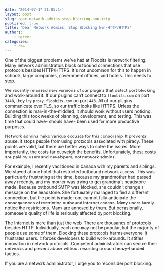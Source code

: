 ```yaml
---
date: '2014-07-17 21:05:14'
layout: post
slug: dear-network-admins-stop-blocking-non-http
published: true
title: 'Dear Network Admins, Stop Blocking Non-HTTP/HTTPS'
authors:
    - ggreer
categories:
    - PSA
---
```


One of the biggest problems we've had at Floobits is network filtering. Many network administrators block outbound connections that use protocols besides HTTP/HTTPS. It's not uncommon for this to happen in schools, large companies, government offices, and hotels. This needs to stop.

We recently released new versions of our plugins that detect port blocking and work-around it. If our plugins can't connect to `floobits.com` on port `3448`, they try `proxy.floobits.com` on port `443`. All of our plugins communicate over TLS, so our traffic looks like HTTPS. Unless the connection is man-in-the-middled, it should work without users noticing. Building this took weeks of planning, development, and testing. This was time that could have- should have- been used for more productive purposes.

Network admins make various excuses for this censorship. It prevents abuse. It stops people from using protocols associated with piracy. These points are valid, but there are better ways to solve the issues. More importantly, the costs far outweigh the benefits. Unfortunately, these costs are paid by users and developers, not network admins. 

For example, I recently vacationed in Canada with my parents and siblings. We stayed at one hotel that restricted outbound network access. This was particularly frustrating at the time, because my grandmother had passed away recently, and my mother was trying to get grandma's headstone made. Because outbound SMTP was blocked, she couldn't change a message on the headstone. She fortunately managed to find a different connection, but the point is made: one cannot fully anticipate the consequences of restricting outbound Internet access. Many users hardly notice the restrictions. Many are annoyed by them. But occasionally, someone's quality of life is seriously affected by port blocking.

The Internet is more than just the web. There are thousands of protocols besides HTTP. Individually, each one may not be popular, but the majority of people use some of them. Blocking these protocols harms everyone. It frustrates users. It forces developers to build work-arounds. It stifles innovation in network protocols. Competent administrators can secure their networks and prevent abuse without resorting to such heavy-handed tactics.

If you are a network administrator, I urge you to reconsider port blocking.
